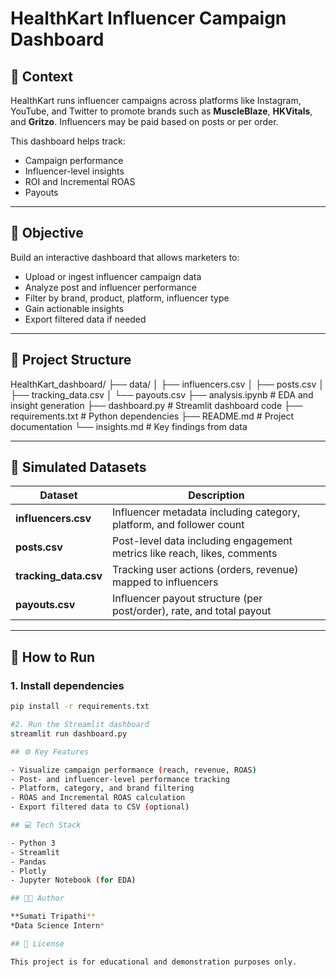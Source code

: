 # HealthKart Influencer Campaign Dashboard

## 🧠 Context

HealthKart runs influencer campaigns across platforms like Instagram, YouTube, and Twitter to promote brands such as **MuscleBlaze**, **HKVitals**, and **Gritzo**. Influencers may be paid based on posts or per order.

This dashboard helps track:
- Campaign performance
- Influencer-level insights
- ROI and Incremental ROAS
- Payouts

---

## 🎯 Objective

Build an interactive dashboard that allows marketers to:
- Upload or ingest influencer campaign data
- Analyze post and influencer performance
- Filter by brand, product, platform, influencer type
- Gain actionable insights
- Export filtered data if needed

---

## 📁 Project Structure
HealthKart_dashboard/
├── data/
│ ├── influencers.csv
│ ├── posts.csv
│ ├── tracking_data.csv
│ └── payouts.csv
├── analysis.ipynb # EDA and insight generation
├── dashboard.py # Streamlit dashboard code
├── requirements.txt # Python dependencies
├── README.md # Project documentation
└── insights.md # Key findings from data




---

## 📁 Simulated Datasets

| Dataset        | Description |
|----------------|-------------|
| **influencers.csv** | Influencer metadata including category, platform, and follower count |
| **posts.csv**       | Post-level data including engagement metrics like reach, likes, comments |
| **tracking_data.csv** | Tracking user actions (orders, revenue) mapped to influencers |
| **payouts.csv**     | Influencer payout structure (per post/order), rate, and total payout |

---

## 🚀 How to Run

### 1. Install dependencies
```bash
pip install -r requirements.txt

#2. Run the Streamlit dashboard 
streamlit run dashboard.py

## ⚙️ Key Features

- Visualize campaign performance (reach, revenue, ROAS)
- Post- and influencer-level performance tracking
- Platform, category, and brand filtering
- ROAS and Incremental ROAS calculation
- Export filtered data to CSV (optional)

## 💻 Tech Stack

- Python 3
- Streamlit
- Pandas
- Plotly
- Jupyter Notebook (for EDA)

## 👨‍💻 Author

**Sumati Tripathi**  
*Data Science Intern*

## 📜 License

This project is for educational and demonstration purposes only.



